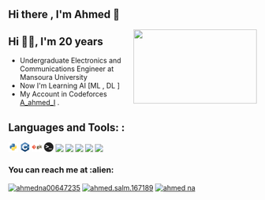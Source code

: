 ## Hi there , I'm Ahmed 👋

<img align='right' src="https://media.giphy.com/media/836HiJc7pgzy8iNXCn/giphy.gif" width="250" height="150">

## Hi 🙋‍♂️, I'm 20 years 
- Undergraduate Electronics and Communications Engineer at Mansoura University
- Now I'm Learning AI [ML , DL ]
- My Account in Codeforces [A_ahmed_I](https://codeforces.com/profile/A_ahmed_I) .

<h2>Languages and Tools: :</h2>

<code><img height="20" src="https://raw.githubusercontent.com/github/explore/80688e429a7d4ef2fca1e82350fe8e3517d3494d/topics/python/python.png"></code>
<code><img height="20" src="https://raw.githubusercontent.com/github/explore/80688e429a7d4ef2fca1e82350fe8e3517d3494d/topics/cpp/cpp.png"></code>
<code><img height="20" src="https://raw.githubusercontent.com/github/explore/80688e429a7d4ef2fca1e82350fe8e3517d3494d/topics/git/git.png"></code>
<code><img height="20" src="https://raw.githubusercontent.com/github/explore/80688e429a7d4ef2fca1e82350fe8e3517d3494d/topics/terminal/terminal.png"></code>
<code><img height="20" src="https://img.shields.io/badge/Jupyter-white?logo=Jupyter)https://img.shields.io/badge/Jupyter-white?logo=Jupyter"></code>
<code><img height="20" src="https://img.shields.io/badge/Pandas-darkred?logo=Pandas"></code>
<code><img height="20" src="https://img.shields.io/badge/-Numpy-lightgray?style=flat&logo=Numpy&logoColor=white&link=https://github.com/Quananhle/Python-AWS-TradingAI)](https://github.com/Quananhle/Python-AWS-TradingAI"></code>
<code><img height="20" src="https://img.shields.io/badge/-Matplotlib-black?style=flat&logo=Matplotlib&logoColor=white&link=https://github.com/Quananhle/Python-AWS-TradingAI)](https://github.com/Quananhle/Python-AWS-TradingAI"></code>
<code><img height="20" src="https://seaborn.pydata.org/_images/logo-mark-lightbg.svg"></code>


<h3 align="left">You can reach me at :alien:</h3>
<p align="left">
<a href="https://twitter.com/ahmedna00647235" target="blank"><img align="center" src="https://raw.githubusercontent.com/rahuldkjain/github-profile-readme-generator/master/src/images/icons/Social/twitter.svg" alt="ahmedna00647235" height="30" width="40" /></a>
<a href="https://fb.com/ahmed.salm.167189" target="blank"><img align="center" src="https://raw.githubusercontent.com/rahuldkjain/github-profile-readme-generator/master/src/images/icons/Social/facebook.svg" alt="ahmed.salm.167189" height="30" width="40" /></a>
<a href="https://linkedin.com/in/ahmed na" target="blank"><img align="center" src="https://raw.githubusercontent.com/rahuldkjain/github-profile-readme-generator/master/src/images/icons/Social/linked-in-alt.svg" alt="ahmed na" height="30" width="40" /></a>
